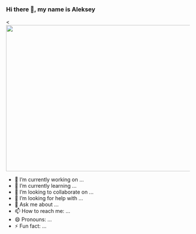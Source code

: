 ### Hi there 👋, my name is Aleksey

<<img src="https://i.pinimg.com/originals/ce/69/4f/ce694f560636dffcf42ecf40d4f2f962.gif" height="400" width="600" >


- 🔭 I’m currently working on ...
- 🌱 I’m currently learning ...
- 👯 I’m looking to collaborate on ...
- 🤔 I’m looking for help with ...
- 💬 Ask me about ...
- 📫 How to reach me: ...
- 😄 Pronouns: ...
- ⚡ Fun fact: ...

